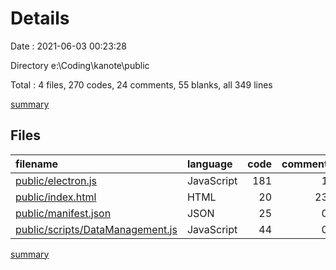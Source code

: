 # Details

Date : 2021-06-03 00:23:28

Directory e:\Coding\kanote\public

Total : 4 files,  270 codes, 24 comments, 55 blanks, all 349 lines

[summary](results.md)

## Files
| filename | language | code | comment | blank | total |
| :--- | :--- | ---: | ---: | ---: | ---: |
| [public/electron.js](/public/electron.js) | JavaScript | 181 | 1 | 41 | 223 |
| [public/index.html](/public/index.html) | HTML | 20 | 23 | 1 | 44 |
| [public/manifest.json](/public/manifest.json) | JSON | 25 | 0 | 1 | 26 |
| [public/scripts/DataManagement.js](/public/scripts/DataManagement.js) | JavaScript | 44 | 0 | 12 | 56 |

[summary](results.md)